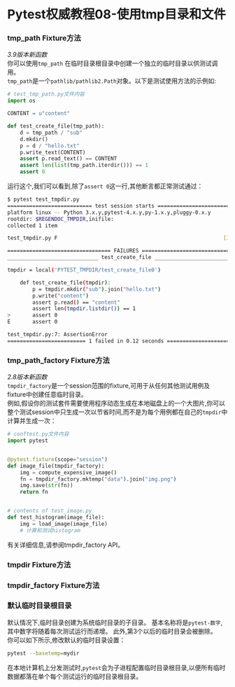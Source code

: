 # Pytest权威教程08-使用tmp目录和文件

### tmp_path Fixture方法
_3.9版本新函数_  
你可以使用`tmp_path` 在临时目录根目录中创建一个独立的临时目录以供测试调用。  
`tmp_path`是一个`pathlib/pathlib2.Path`对象。以下是测试使用方法的示例如:
```python
# test_tmp_path.py文件内容
import os

CONTENT = u"content"

def test_create_file(tmp_path):
    d = tmp_path / "sub"
    d.mkdir()
    p = d / "hello.txt"
    p.write_text(CONTENT)
    assert p.read_text() == CONTENT
    assert len(list(tmp_path.iterdir())) == 1
    assert 0
```
运行这个,我们可以看到,除了`assert 0`这一行,其他断言都正常测试通过：
```bash
$ pytest test_tmpdir.py
=========================== test session starts ============================
platform linux -- Python 3.x.y,pytest-4.x.y,py-1.x.y,pluggy-0.x.y
rootdir: $REGENDOC_TMPDIR,inifile:
collected 1 item

test_tmpdir.py F                                                     [100%]

================================= FAILURES =================================
_____________________________ test_create_file _____________________________

tmpdir = local('PYTEST_TMPDIR/test_create_file0')

    def test_create_file(tmpdir):
        p = tmpdir.mkdir("sub").join("hello.txt")
        p.write("content")
        assert p.read() == "content"
        assert len(tmpdir.listdir()) == 1
>       assert 0
E       assert 0

test_tmpdir.py:7: AssertionError
========================= 1 failed in 0.12 seconds =========================
```
### tmp_path_factory Fixture方法
_2.8版本新函数_  
`tmpdir_factory`是一个session范围的fixture,可用于从任何其他测试用例及fixture中创建任意临时目录。  
例如,假设你的测试套件需要使用程序动态生成在本地磁盘上的一个大图片,你可以整个测试session中只生成一次以节省时间,而不是为每个用例都在自己的`tmpdir`中计算并生成一次：
```python
# conftest.py文件内容
import pytest


@pytest.fixture(scope="session")
def image_file(tmpdir_factory):
    img = compute_expensive_image()
    fn = tmpdir_factory.mktemp("data").join("img.png")
    img.save(str(fn))
    return fn


# contents of test_image.py
def test_histogram(image_file):
    img = load_image(image_file)
    # 计算和测试histogram
```
有关详细信息,请参阅tmpdir_factory API。
### tmpdir Fixture方法
### tmpdir_factory Fixture方法
### 默认临时目录根目录
默认情况下,临时目录创建为系统临时目录的子目录。 基本名称将是`pytest-数字`,其中数字将随着每次测试运行而递增。 此外,第3个以后的临时目录会被删除。  
你可以如下所示,修改默认的临时目录设置：
```bash
pytest --basetemp=mydir
```
在本地计算机上分发测试时,`pytest`会为子进程配置临时目录根目录,以便所有临时数据都落在单个每个测试运行的临时目录根目录。
